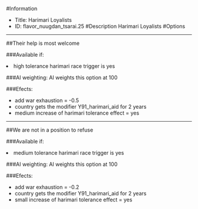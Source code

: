 #Information
 - Title: Harimari Loyalists
 - ID: flavor_nuugdan_tsarai.25
#Description
Harimari Loyalists
#Options

___
##Their help is most welcome

###Available if:
<li>high tolerance harimari race trigger is yes</li>

###AI weighting:
AI weights this option at 100


###Efects:<ul><li>add war exhaustion = -0.5</li><li>country gets the modifier Y91_harimari_aid for 2 years</li><li>medium increase of harimari tolerance effect = yes</li></ul>

___
##We are not in a position to refuse

###Available if:
<li>medium tolerance harimari race trigger is yes</li>

###AI weighting:
AI weights this option at 100


###Efects:<ul><li>add war exhaustion = -0.2</li><li>country gets the modifier Y91_harimari_aid for 2 years</li><li>small increase of harimari tolerance effect = yes</li></ul>
